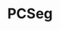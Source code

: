 ---
layout: page
title: PCSeg
description: An ppen source point cloud segmentation codebase.
img: assets/projects/PCSeg/pcseg-logo.png
importance: 1
category: Perception
redirect: https://github.com/PJLab-ADG/PCSeg
---